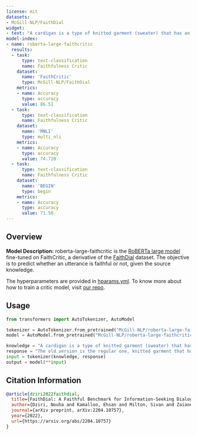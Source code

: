 ```yaml
---
license: mit
datasets:
- McGill-NLP/FaithDial
widget:
- text: "A cardigan is a type of knitted garment (sweater) that has an open front. </s></s> The old version is the regular one, knitted garment that has open front and buttons!"
model-index:
- name: roberta-large-faithcritic
  results:
  - task:
      type: text-classification
      name: Faithfulness Critic
    dataset:
      name: 'FaithCritic'
      type: McGill-NLP/FaithDial
    metrics:
    - name: Accuracy
      type: accuracy
      value: 86.51
  - task:
      type: text-classification
      name: Faithfulness Critic
    dataset:
      name: 'MNLI'
      type: multi_nli
    metrics:
    - name: Accuracy
      type: accuracy
      value: 74.720
  - task:
      type: text-classification
      name: Faithfulness Critic
    dataset:
      name: 'BEGIN'
      type: begin
    metrics:
    - name: Accuracy
      type: accuracy
      value: 71.56
---
```


## Overview

**Model Description:** roberta-large-faithcritic is the [RoBERTa large model](https://huggingface.co/roberta-large) fine-tuned on FaithCritic, a derivative of the [FaithDial](https://huggingface.co/datasets/McGill-NLP/FaithDial) dataset. The objective is to predict whether an utterance is faithful or not, given the source knowledge.

The hyperparameters are provided in [hparams.yml](https://huggingface.co/McGill-NLP/roberta-large-faithcritic/blob/main/hparams.yaml). To know more about how to train a critic model, visit [our repo](https://github.com/McGill-NLP/FaithDial).

## Usage

```python
from transformers import AutoTokenizer, AutoModel

tokenizer = AutoTokenizer.from_pretrained("McGill-NLP/roberta-large-faithcritic")
model = AutoModel.from_pretrained("McGill-NLP/roberta-large-faithcritic")

knowledge = "A cardigan is a type of knitted garment (sweater) that has an open front."
response = "The old version is the regular one, knitted garment that has open front and buttons!"
input = tokenizer(knowledge, response)
output = model(**input)

```


## Citation Information

```bibtex
@article{dziri2022faithdial,
  title={FaithDial: A Faithful Benchmark for Information-Seeking Dialogue},
  author={Dziri, Nouha and Kamalloo, Ehsan and Milton, Sivan and Zaiane, Osmar and Yu, Mo and Ponti, Edoardo and Reddy, Siva},
  journal={arXiv preprint, arXiv:2204.10757},
  year={2022},
  url={https://arxiv.org/abs/2204.10757}
}
```

